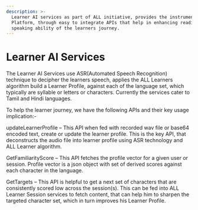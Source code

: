 ```yaml
---
description: >-
  Learner AI services as part of ALL initiative, provides the instruments of the
  Platform, through easy to integrate APIs that help in enhancing reading and
  speaking ability of the learners journey.
---
```


# Learner AI Services

The Learner AI Services use ASR(Automated Speech Recognition) technique to decipher the learners speech, applies the ALL Learners algorithm build a Learner Profile, against each of the language set, which typically are syllable or letters or characters.  Currently the services cater to Tamil and Hindi languages.

To help the learner journey, we have the following APIs and their key usage implication:-

updateLearnerProfile – This API when fed with recorded wav file or base64 encoded text, create or update the learner profile.   This is the key API, that deconstructs the audio file into learner profile using ASR technology and ALL Learner algorithm.

GetFamiliarityScore – This API fetches the profile vector for a given user or session.  Profile vector is a json object with set of derived scores against each character in the language.

GetTargets – This API is helpful to get a next set of characters that are consistently scored low across the session(s).  This can be fed into ALL Learner Session services to fetch content, that can help him to sharpen the targeted character set, which in turn improves his Learner Profile.
